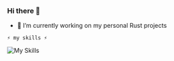 ### Hi there 👋

- 🔭 I’m currently working on my personal Rust projects

`⚡ my skills ⚡`

![My Skills](https://skillicons.dev/icons?i=js,ts,solidity,rust,dotnet,angular,kubernetes,docker,azure,terraform&theme=dark)
<!--
**teodorstupnicki/teodorstupnicki** is a ✨ _special_ ✨ repository because its `README.md` (this file) appears on your GitHub profile.

Here are some ideas to get you started:

- 🔭 I’m currently working on ...
- 🌱 I’m currently learning ...
- 👯 I’m looking to collaborate on ...
- 🤔 I’m looking for help with ...
- 💬 Ask me about ...
- 📫 How to reach me: ...
- 😄 Pronouns: ...
- ⚡ Fun fact: ...
-->
